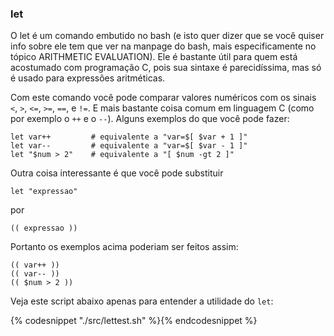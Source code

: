 ### let

   O let é um comando embutido no bash (e isto quer dizer que se você
quiser info sobre ele tem que ver na manpage do bash, mais
especificamente no tópico ARITHMETIC EVALUATION). Ele é bastante útil para
quem está acostumado com programação C, pois sua sintaxe é parecidíssima,
mas só é usado para expressões aritméticas.

   Com este comando você pode comparar valores numéricos com os sinais `<`, `>`, `<=`, `>=`, `==`, e `!=`. E mais bastante coisa comum em linguagem C (como por
exemplo o `++` e o `--`). Alguns exemplos do que você pode fazer:

```
let var++         # equivalente a "var=$[ $var + 1 ]"
let var--         # equivalente a "var=$[ $var - 1 ]"
let "$num > 2"    # equivalente a "[ $num -gt 2 ]"
```

   Outra coisa interessante é que você pode substituir

```
let "expressao"
```

por

```
(( expressao ))
```

Portanto os exemplos acima poderiam ser feitos assim:

```
(( var++ ))
(( var-- ))
(( $num > 2 ))
```

   Veja este script abaixo apenas para entender a utilidade do `let`:

{% codesnippet "./src/lettest.sh" %}{% endcodesnippet %}

